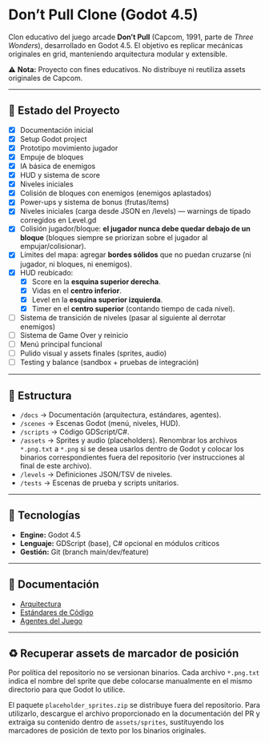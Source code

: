 # Don’t Pull Clone (Godot 4.5)

Clon educativo del juego arcade **Don’t Pull** (Capcom, 1991, parte de *Three Wonders*), desarrollado en Godot 4.5.
El objetivo es replicar mecánicas originales en grid, manteniendo arquitectura modular y extensible.

⚠️ **Nota:** Proyecto con fines educativos. No distribuye ni reutiliza assets originales de Capcom.

---

## 🚀 Estado del Proyecto
- [x] Documentación inicial
- [x] Setup Godot project
- [x] Prototipo movimiento jugador
- [x] Empuje de bloques
- [x] IA básica de enemigos
- [x] HUD y sistema de score
- [x] Niveles iniciales
- [x] Colisión de bloques con enemigos (enemigos aplastados)
- [x] Power-ups y sistema de bonus (frutas/ítems)
- [x] Niveles iniciales (carga desde JSON en /levels) — warnings de tipado corregidos en Level.gd
- [x] Colisión jugador/bloque: **el jugador nunca debe quedar debajo de un bloque** (bloques siempre se priorizan sobre el jugador al empujar/colisionar).
- [x] Límites del mapa: agregar **bordes sólidos** que no puedan cruzarse (ni jugador, ni bloques, ni enemigos).
- [x] HUD reubicado:
  - [x] Score en la **esquina superior derecha**.
  - [x] Vidas en el **centro inferior**.
  - [x] Level en la **esquina superior izquierda**.
  - [x] Timer en el **centro superior** (contando tiempo de cada nivel).
- [ ] Sistema de transición de niveles (pasar al siguiente al derrotar enemigos)
- [ ] Sistema de Game Over y reinicio
- [ ] Menú principal funcional
- [ ] Pulido visual y assets finales (sprites, audio)
- [ ] Testing y balance (sandbox + pruebas de integración)

---

## 📂 Estructura
- `/docs` → Documentación (arquitectura, estándares, agentes).
- `/scenes` → Escenas Godot (menú, niveles, HUD).
- `/scripts` → Código GDScript/C#.
- `/assets` → Sprites y audio (placeholders). Renombrar los archivos `*.png.txt` a
  `*.png` si se desea usarlos dentro de Godot y colocar los binarios correspondientes
  fuera del repositorio (ver instrucciones al final de este archivo).
- `/levels` → Definiciones JSON/TSV de niveles.
- `/tests` → Escenas de prueba y scripts unitarios.

---

## 🔧 Tecnologías
- **Engine:** Godot 4.5
- **Lenguaje:** GDScript (base), C# opcional en módulos críticos
- **Gestión:** Git (branch main/dev/feature)

---

## 📑 Documentación
- [Arquitectura](./docs/architecture.md)
- [Estándares de Código](./docs/standard_code.md)
- [Agentes del Juego](./docs/agents.md)

---

## ♻️ Recuperar assets de marcador de posición

Por política del repositorio no se versionan binarios. Cada archivo `*.png.txt`
indica el nombre del sprite que debe colocarse manualmente en el mismo
directorio para que Godot lo utilice.

El paquete `placeholder_sprites.zip` se distribuye fuera del repositorio. Para
utilizarlo, descargue el archivo proporcionado en la documentación del PR y
extraiga su contenido dentro de `assets/sprites`, sustituyendo los marcadores de
posición de texto por los binarios originales.
